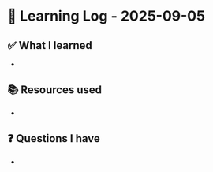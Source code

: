 # 🧠 Learning Log - 2025-09-05

## ✅ What I learned

- 

## 📚 Resources used

- 

## ❓ Questions I have

- 
